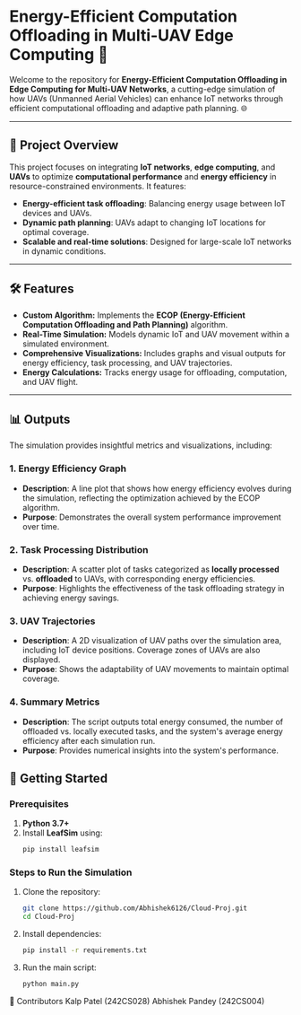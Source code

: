 # Energy-Efficient Computation Offloading in Multi-UAV Edge Computing 🚁

Welcome to the repository for **Energy-Efficient Computation Offloading in Edge Computing for Multi-UAV Networks**, a cutting-edge simulation of how UAVs (Unmanned Aerial Vehicles) can enhance IoT networks through efficient computational offloading and adaptive path planning. 🌐

---

## 📜 Project Overview

This project focuses on integrating **IoT networks**, **edge computing**, and **UAVs** to optimize **computational performance** and **energy efficiency** in resource-constrained environments. It features:

- **Energy-efficient task offloading**: Balancing energy usage between IoT devices and UAVs.
- **Dynamic path planning**: UAVs adapt to changing IoT locations for optimal coverage.
- **Scalable and real-time solutions**: Designed for large-scale IoT networks in dynamic conditions.

---

## 🛠 Features

- **Custom Algorithm:** Implements the **ECOP (Energy-Efficient Computation Offloading and Path Planning)** algorithm.
- **Real-Time Simulation:** Models dynamic IoT and UAV movement within a simulated environment.
- **Comprehensive Visualizations:** Includes graphs and visual outputs for energy efficiency, task processing, and UAV trajectories.
- **Energy Calculations:** Tracks energy usage for offloading, computation, and UAV flight.

---
## 📊 Outputs

The simulation provides insightful metrics and visualizations, including:

### 1. **Energy Efficiency Graph**
   - **Description**: A line plot that shows how energy efficiency evolves during the simulation, reflecting the optimization achieved by the ECOP algorithm.
   - **Purpose**: Demonstrates the overall system performance improvement over time.

### 2. **Task Processing Distribution**
   - **Description**: A scatter plot of tasks categorized as **locally processed** vs. **offloaded** to UAVs, with corresponding energy efficiencies.
   - **Purpose**: Highlights the effectiveness of the task offloading strategy in achieving energy savings.

### 3. **UAV Trajectories**
   - **Description**: A 2D visualization of UAV paths over the simulation area, including IoT device positions. Coverage zones of UAVs are also displayed.
   - **Purpose**: Shows the adaptability of UAV movements to maintain optimal coverage.

### 4. **Summary Metrics**
   - **Description**: The script outputs total energy consumed, the number of offloaded vs. locally executed tasks, and the system's average energy efficiency after each simulation run.
   - **Purpose**: Provides numerical insights into the system's performance.

## 🚀 Getting Started

### Prerequisites

1. **Python 3.7+**
2. Install **LeafSim** using:
   ```bash
   pip install leafsim
### Steps to Run the Simulation

1. Clone the repository:
   ```bash
   git clone https://github.com/Abhishek6126/Cloud-Proj.git
   cd Cloud-Proj
2. Install dependencies:
   ```bash
   pip install -r requirements.txt
3. Run the main script:
   ```bash
   python main.py

👥 Contributors
Kalp Patel (242CS028)
Abhishek Pandey (242CS004)
